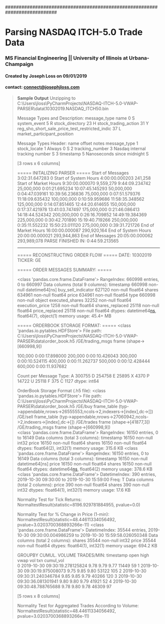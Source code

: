 ###########################################################################
# Parsing NASDAQ ITCH-5.0 Trade Data
### MS Financial Engineering || University of Illinois at Urbana-Champaign
####

####   Created by Joseph Loss on 09/01/2019
####   contact: connect@josephjloss.com
  
> **Sample Output**
> Unzipping to C:\Users\jloss\PyCharmProjects\NASDAQ-ITCH-5.0-VWAP-PARSER\data\10302019.NASDAQ_ITCH50.bin
> 
> Message Types and Description:
>     message_type                                               name
> 0             S                                       system_event
> 5             R                                    stock_directory
> 23            H                               stock_trading_action
> 31            Y  reg_sho_short_sale_price_test_restricted_indic
> 37            L                        market_participant_position 
> 
> Message Types Header: 
>                name  offset                              notes message_type
> 1     stock_locate       1                           Always 0            S
> 2  tracking_number       3    Nasdaq internal tracking number            S
> 3        timestamp       5         Nanoseconds since midnight            S
> 
> [3 rows x 6 columns] 
> 
> 
> =====  INITALIZING PARSER  ===== 
> Start of Messages
> 	3:02:31.647283	0
> Start of System Hours
> 	4:00:00.000203	241,258
> Start of Market Hours
> 	9:30:00.000070	9,559,279
> 	9:44:09.234742	25,000,000	0:01:21.695234
> 	10:07:45.145293	50,000,000	0:04:47.039161
> 	10:39:56.236836	75,000,000	0:07:51.579376
> 	11:18:09.635432	100,000,000	0:10:59.959686
> 	11:58:35.348562	125,000,000	0:14:07.851465
> 	12:44:20.614655	150,000,000	0:17:37.421978
> 	13:41:03.747497	175,000,000	0:21:46.086413
> 	14:18:44.524342	200,000,000	0:26:16.709852
> 	14:49:19.384369	225,000,000	0:30:42.701890
> 	15:19:40.719266	250,000,000	0:35:11.552232
> 	15:50:23.011120	275,000,000	0:39:31.721726
> End of Market Hours
> 	16:00:00.000087	290,920,164
> End of System Hours
> 	20:00:00.000021	293,944,863
> End of Messages
> 	20:05:00.000062	293,989,078
> PARSE FINISHED IN:  0:44:59.213565
> 
> ----------------------------------------------
> =====  RECONSTRUCTING ORDER FLOW  =====
> DATE:   10302019 
> TICKER:   GE
> 
>  =====  ORDER MESSAGES SUMMARY:  =====
> 
> <class 'pandas.core.frame.DataFrame'>
> RangeIndex: 660998 entries, 0 to 660997
> Data columns (total 9 columns):
> timestamp             660998 non-null datetime64[ns]
> buy_sell_indicator    627120 non-null float64
> shares                634961 non-null float64
> price                 634961 non-null float64
> type                  660998 non-null object
> executed_shares       32252 non-null float64
> execution_price       1258 non-null float64
> shares_replaced       25118 non-null float64
> price_replaced        25118 non-null float64
> dtypes: datetime64[ns](1), float64(7), object(1)
> memory usage: 45.4+ MB
> 
>  =====  ORDERBOOK STORAGE FORMAT:  =====
>   <class 'pandas.io.pytables.HDFStore'>
> File path: C:\Users\jloss\PyCharmProjects\NASDAQ-ITCH-5.0-VWAP-PARSER\data\order_book.h5
> /GE/trading_msgs            frame        (shape->[660998,9]) 
> 
> 100,000		0:00:17.898000
> 200,000		0:00:10.426043
> 300,000		0:00:10.524115
> 400,000		0:00:11.262737
> 500,000		0:00:12.428444
> 600,000		0:00:11.937682
> 
> Count per Message Type: 
>  A    300755
> D    254758
> E     25895
> X      4370
> P     14722
> U     25118
> F       375
> C      1127
> dtype: int64
> 
> OrderBook Storage Format (.h5 file): 
>  <class 'pandas.io.pytables.HDFStore'>
> File path: C:\Users\jloss\PyCharmProjects\NASDAQ-ITCH-5.0-VWAP-PARSER\data\order_book.h5
> /GE/buy                     frame_table  (typ->appendable,nrows->26555553,ncols->2,indexers->[index],dc->[])
> /GE/sell                    frame_table  (typ->appendable,nrows->27060942,ncols->2,indexers->[index],dc->[])
> /GE/trades                  frame        (shape->[41877,3])                                                 
> /GE/trading_msgs            frame        (shape->[660998,9])                                                
> <class 'pandas.core.frame.DataFrame'>
> RangeIndex: 16150 entries, 0 to 16149
> Data columns (total 3 columns):
> timestamp    16150 non-null int32
> price        16150 non-null float64
> shares       16150 non-null float64
> dtypes: float64(2), int32(1)
> memory usage: 315.6 KB
> <class 'pandas.core.frame.DataFrame'>
> RangeIndex: 16150 entries, 0 to 16149
> Data columns (total 3 columns):
> timestamp    16150 non-null datetime64[ns]
> price        16150 non-null float64
> shares       16150 non-null float64
> dtypes: datetime64[ns](1), float64(2)
> memory usage: 378.6 KB
> <class 'pandas.core.frame.DataFrame'>
> DatetimeIndex: 390 entries, 2019-10-30 09:30:00 to 2019-10-30 15:59:00
> Freq: T
> Data columns (total 2 columns):
> price     390 non-null float64
> shares    390 non-null int32
> dtypes: float64(1), int32(1)
> memory usage: 17.6 KB
> 
> 
> Normality Test for Tick Returns:
>   NormaltestResult(statistic=8196.929781884955, pvalue=0.0)
> 
> 
> Normality Test for % Change in Price (1-min):
>   NormaltestResult(statistic=48.44611334056492, pvalue=3.0203700368893266e-11)
> <class 'pandas.core.frame.DataFrame'>
> DatetimeIndex: 35544 entries, 2019-10-30 09:30:00.004986259 to 2019-10-30 15:59:58.026050348
> Data columns (total 2 columns):
> shares    35544 non-null int32
> price     35544 non-null float64
> dtypes: float64(1), int32(1)
> memory usage: 694.2 KB
> 
> GROUPBY CUMUL. VOLUME TRADES/MIN: 
>                                timestamp  open  high    vwap    vol  txn
> cumul_vol                                                              
> 0         2019-10-30 09:30:19.278125824  9.78  9.79    9.77  11449   59
> 1         2019-10-30 09:30:19.975008073  9.75  9.85    9.80  53122  105
> 2         2019-10-30 09:30:31.240346784  9.85  9.85    9.79  40266  120
> 3         2019-10-30 09:30:36.081301941  9.80  9.80    9.79  41921   52
> 4         2019-10-30 09:30:48.788765688  9.78  9.80    9.78  46309   97
> 
> [5 rows x 8 columns]
> 
> 
> Normality Test for Aggregated Trades According to Volume:
>   NormaltestResult(statistic=48.44611334056492, pvalue=3.0203700368893266e-11)